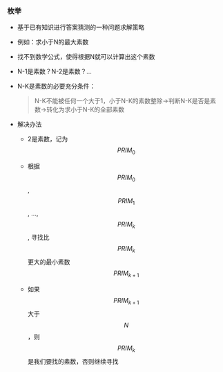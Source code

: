 ### 枚举

- 基于已有知识进行答案猜测的一种问题求解策略

- 例如：求小于N的最大素数

- 找不到数学公式，使得根据N就可以计算出这个素数

- N-1是素数？N-2是素数？...

- N-K是素数的必要充分条件：

  > N-K不能被任何一个大于1，小于N-K的素数整除->判断N-K是否是素数->转化为求小于N-K的全部素数

- 解决办法

  - 2是素数，记为$$PRIM_0$$

  - 根据$$PRIM_0$$, $$PRIM_1$$, ..., $$PRIM_k$$, 寻找比$$PRIM_k$$更大的最小素数$$PRIM_{k+1}$$

  - 如果$$PRIM_{k+1}$$大于$$N$$，则$$PRIM_k$$是我们要找的素数，否则继续寻找

    

    
